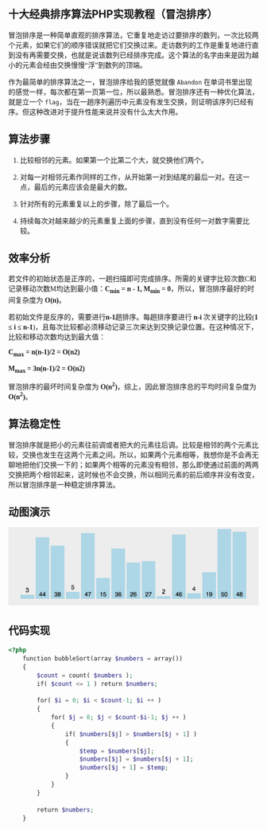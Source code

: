 ## 十大经典排序算法PHP实现教程（冒泡排序）
<font face=微软雅黑>



冒泡排序是一种简单直观的排序算法，它重复地走访过要排序的数列，一次比较两个元素，如果它们的顺序错误就把它们交换过来。走访数列的工作是重复地进行直到没有再需要交换，也就是说该数列已经排序完成。这个算法的名字由来是因为越小的元素会经由交换慢慢“浮”到数列的顶端。

作为最简单的排序算法之一，冒泡排序给我的感觉就像 `Abandon` 在单词书里出现的感觉一样，每次都在第一页第一位，所以最熟悉。冒泡排序还有一种优化算法，就是立一个 `flag`，当在一趟序列遍历中元素没有发生交换，则证明该序列已经有序。但这种改进对于提升性能来说并没有什么太大作用。

## 算法步骤

1. 比较相邻的元素。如果第一个比第二个大，就交换他们两个。

2. 对每一对相邻元素作同样的工作，从开始第一对到结尾的最后一对。在这一点，最后的元素应该会是最大的数。

3. 针对所有的元素重复以上的步骤，除了最后一个。

4. 持续每次对越来越少的元素重复上面的步骤，直到没有任何一对数字需要比较。

## 效率分析

若文件的初始状态是正序的，一趟扫描即可完成排序。所需的关键字比较次数C和记录移动次数M均达到最小值：**C<sub>min</sub> = n - 1, M<sub>min</sub> = 0**，所以，冒泡排序最好的时间复杂度为 **O(n)**。

若初始文件是反序的，需要进行**n-1**趟排序。每趟排序要进行 **n-i** 次关键字的比较(**1 ≤ i ≤ n-1**)，且每次比较都必须移动记录三次来达到交换记录位置。在这种情况下，比较和移动次数均达到最大值：

**C<sub>max</sub> = n(n-1)/2 = O(n2)**

**M<sub>max</sub> = 3n(n-1)/2 = O(n2)**

冒泡排序的最坏时间复杂度为 **O(n<sup>2</sup>)**，综上，因此冒泡排序总的平均时间复杂度为 **O(n<sup>2</sup>)**。

## 算法稳定性

冒泡排序就是把小的元素往前调或者把大的元素往后调。比较是相邻的两个元素比较，交换也发生在这两个元素之间。所以，如果两个元素相等，我想你是不会再无聊地把他们交换一下的；如果两个相等的元素没有相邻，那么即使通过前面的两两交换把两个相邻起来，这时候也不会交换，所以相同元素的前后顺序并没有改变，所以冒泡排序是一种稳定排序算法。

## 动图演示

![20170122083403_805.gif][0]

## 

## 代码实现

```php
<?php
    function bubbleSort(array $numbers = array())
    {
        $count = count( $numbers );
        if( $count <= 1 ) return $numbers;
    
        for( $i = 0; $i < $count-1; $i ++ )
        {
            for( $j = 0; $j < $count-$i-1; $j ++ )
            {
                if( $numbers[$j] > $numbers[$j + 1] )
                {
                    $temp = $numbers[$j];
                    $numbers[$j] = $numbers[$j + 1];
                    $numbers[$j + 1] = $temp;
                }
            }
        }
    
        return $numbers;
    }
```

</font>

[0]: ./img/1485351268219717.gif